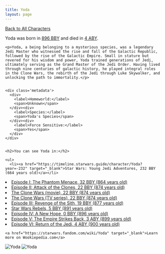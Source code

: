 ```yaml
---
title: Yoda
layout: page
---
```

<a href="/character" class="smaller">Back to All Characters</a>

<div class="container">
  <div class="col-10">
    <p>
    Yoda     was born in <a href="https://timeline.starwars.guide/character/Yoda?year=-300" target="_blank">896 BBY</a> and died in <a href="https://timeline.starwars.guide/character/Yoda?year=4" target="_blank">4 ABY</a>.        
    </p>

    <p>Yoda, a being belonging to a mysterious species, was a legendary Jedi Master who witnessed the rise and fall of the Galactic Republic, followed by the rise of the Galactic Empire. Small in stature but revered for his wisdom and power, Yoda trained generations of Jedi, ultimately serving as the Grand Master of the Jedi Order. Having lived through nine centuries of galactic history, he played integral roles in the Clone Wars, the rebirth of the Jedi through Luke Skywalker, and unlocking the path to immortality.</p>


    <div class='metadata'>
      <div>
        <label>Homeworld:</label>
        <span>Unknown</span>
      </div><div>
        <label>Species:</label>
        <span>Yoda's Species</span>
      </div><div>
        <label>Force Sensitive:</label>
        <span>Yes</span>
      </div>
    </div>


    <h2>You can see Yoda in:</h2>

    <ul>
      <li><a href="https://timeline.starwars.guide/character/Yoda?year=-232" target="_blank">Star Wars: Young Jedi Adventures, 232 BBY (664 years old)</a></li>
  <li><a href="https://timeline.starwars.guide/character/Yoda?year=-32" target="_blank">Episode I: The Phantom Menace, 32 BBY (864 years old)</a></li>
  <li><a href="https://timeline.starwars.guide/character/Yoda?year=-22" target="_blank">Episode II: Attack of the Clones, 22 BBY (874 years old)</a></li>
  <li><a href="https://timeline.starwars.guide/character/Yoda?year=-22" target="_blank">The Clone Wars (movie), 22 BBY (874 years old)</a></li>
  <li><a href="https://timeline.starwars.guide/character/Yoda?year=-22" target="_blank">The Clone Wars (TV series), 22 BBY (874 years old)</a></li>
  <li><a href="https://timeline.starwars.guide/character/Yoda?year=-19" target="_blank">Episode III: Revenge of the Sith, 19 BBY (877 years old)</a></li>
  <li><a href="https://timeline.starwars.guide/character/Yoda?year=-5" target="_blank">Star Wars Rebels, 5 BBY (891 years old)</a></li>
  <li><a href="https://timeline.starwars.guide/character/Yoda?year=0" target="_blank">Episode IV: A New Hope, 0 BBY (896 years old)</a></li>
  <li><a href="https://timeline.starwars.guide/character/Yoda?year=3" target="_blank">Episode V: The Empire Strikes Back, 3 ABY (899 years old)</a></li>
  <li><a href="https://timeline.starwars.guide/character/Yoda?year=4" target="_blank">Episode VI: Return of the Jedi, 4 ABY (900 years old)</a></li>
    </ul>

    <a href="https://starwars.fandom.com/wiki/Yoda" target="_blank">Learn more on Wookiepedia.com</a>
  </div>
  <div class="character_image col-2">
    <img src="https://timeline.starwars.guide//images/yoda.png" alt="Yoda" />
    <img src="https://timeline.starwars.guide//images/yoda-young.png" alt="Yoda" />
  </div>
</div>
